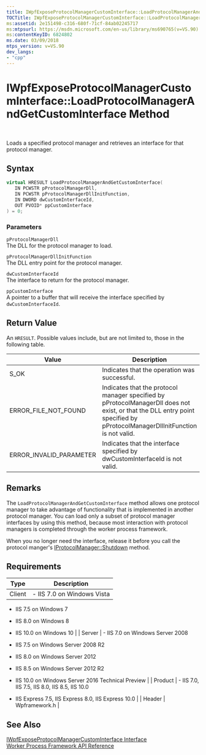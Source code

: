 ```yaml
---
title: IWpfExposeProtocolManagerCustomInterface::LoadProtocolManagerAndGetCustomInterface Method
TOCTitle: IWpfExposeProtocolManagerCustomInterface::LoadProtocolManagerAndGetCustomInterface Method
ms:assetid: 2e151498-c316-680f-71cf-84ab02245717
ms:mtpsurl: https://msdn.microsoft.com/en-us/library/ms690765(v=VS.90)
ms:contentKeyID: 6824802
ms.date: 03/09/2018
mtps_version: v=VS.90
dev_langs:
- "cpp"
---
```


# IWpfExposeProtocolManagerCustomInterface::LoadProtocolManagerAndGetCustomInterface Method

 

Loads a specified protocol manager and retrieves an interface for that protocol manager.

## Syntax

```cpp
virtual HRESULT LoadProtocolManagerAndGetCustomInterface(  
   IN PCWSTR pProtocolManagerDll,  
   IN PCWSTR pProtocolManagerDllInitFunction,  
   IN DWORD dwCustomInterfaceId,  
   OUT PVOID* ppCustomInterface  
) = 0;  
```

### Parameters

`pProtocolManagerDll`  
The DLL for the protocol manager to load.

`pProtocolManagerDllInitFunction`  
The DLL entry point for the protocol manager.

`dwCustomInterfaceId`  
The interface to return for the protocol manager.

`ppCustomInterface`  
A pointer to a buffer that will receive the interface specified by `dwCustomInterfaceId`.

## Return Value

An `HRESULT`. Possible values include, but are not limited to, those in the following table.

| Value | Description |
| --- | --- |
| S_OK | Indicates that the operation was successful. |
| ERROR_FILE_NOT_FOUND | Indicates that the protocol manager specified by pProtocolManagerDll does not exist, or that the DLL entry point specified by pProtocolManagerDllInitFunction is not valid. |
| ERROR_INVALID_PARAMETER | Indicates that the interface specified by dwCustomInterfaceId is not valid. |

## Remarks

The `LoadProtocolManagerAndGetCustomInterface` method allows one protocol manager to take advantage of functionality that is implemented in another protocol manager. You can load only a subset of protocol manager interfaces by using this method, because most interaction with protocol managers is completed through the worker process framework.

When you no longer need the interface, release it before you call the protocol manger's [IProtocolManager::Shutdown](iprotocolmanager-shutdown-method.md) method.

## Requirements

| Type | Description |
| --- | --- |
| Client | - IIS 7.0 on Windows Vista

- IIS 7.5 on Windows 7

- IIS 8.0 on Windows 8

- IIS 10.0 on Windows 10 |
| Server | - IIS 7.0 on Windows Server 2008

- IIS 7.5 on Windows Server 2008 R2

- IIS 8.0 on Windows Server 2012

- IIS 8.5 on Windows Server 2012 R2

- IIS 10.0 on Windows Server 2016 Technical Preview |
| Product | - IIS 7.0, IIS 7.5, IIS 8.0, IIS 8.5, IIS 10.0

- IIS Express 7.5, IIS Express 8.0, IIS Express 10.0 |
| Header | Wpframework.h |

## See Also

[IWpfExposeProtocolManagerCustomInterface Interface](iwpfexposeprotocolmanagercustominterface-interface.md)  
[Worker Process Framework API Reference](worker-process-framework-api-reference.md)

